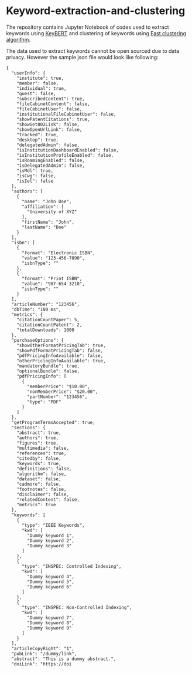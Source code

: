 # Keyword-extraction-and-clustering
The repository contains Jupyter Notebook of codes used to extract keywords using [KeyBERT](https://maartengr.github.io/KeyBERT/index.html) and clustering of keywords using [Fast clustering algorithm](https://github.com/UKPLab/sentence-transformers/blob/master/examples/applications/clustering/fast_clustering.py).

The data used to extract keywords cannot be open sourced due to data privacy. However the sample json file would look like following:
```
{
  "userInfo": {
    "institute": true,
    "member": false,
    "individual": true,
    "guest": false,
    "subscribedContent": true,
    "fileCabinetContent": false,
    "fileCabinetUser": false,
    "institutionalFileCabinetUser": false,
    "showPatentCitations": true,
    "showGet802Link": false,
    "showOpenUrlLink": false,
    "tracked": true,
    "desktop": true,
    "delegatedAdmin": false,
    "isInstitutionDashboardEnabled": false,
    "isInstitutionProfileEnabled": false,
    "isRoamingEnabled": false,
    "isDelegatedAdmin": false,
    "isMdl": true,
    "isCwg": false,
    "isIel": false
  },
  "authors": [
    {
      "name": "John Doe",
      "affiliation": [
        "University of XYZ"
      ],
      "firstName": "John",
      "lastName": "Doe"
    }
  ],
  "isbn": [
    {
      "format": "Electronic ISBN",
      "value": "123-456-7890",
      "isbnType": ""
    },
    {
      "format": "Print ISBN",
      "value": "987-654-3210",
      "isbnType": ""
    }
  ],
  "articleNumber": "123456",
  "dbTime": "100 ms",
  "metrics": {
    "citationCountPaper": 5,
    "citationCountPatent": 2,
    "totalDownloads": 1000
  },
  "purchaseOptions": {
    "showOtherFormatPricingTab": true,
    "showPdfFormatPricingTab": false,
    "pdfPricingInfoAvailable": false,
    "otherPricingInfoAvailable": true,
    "mandatoryBundle": true,
    "optionalBundle": false,
    "pdfPricingInfo": [
      {
        "memberPrice": "$10.00",
        "nonMemberPrice": "$20.00",
        "partNumber": "123456",
        "type": "PDF"
      }
    ]
  },
  "getProgramTermsAccepted": true,
  "sections": {
    "abstract": true,
    "authors": true,
    "figures": true,
    "multimedia": false,
    "references": true,
    "citedby": false,
    "keywords": true,
    "definitions": false,
    "algorithm": false,
    "dataset": false,
    "cadmore": false,
    "footnotes": false,
    "disclaimer": false,
    "relatedContent": false,
    "metrics": true
  },
  "keywords": [
    {
      "type": "IEEE Keywords",
      "kwd": [
        "Dummy keyword 1",
        "Dummy keyword 2",
        "Dummy keyword 3"
      ]
    },
    {
      "type": "INSPEC: Controlled Indexing",
      "kwd": [
        "Dummy keyword 4",
        "Dummy keyword 5",
        "Dummy keyword 6"
      ]
    },
    {
      "type": "INSPEC: Non-Controlled Indexing",
      "kwd": [
        "Dummy keyword 7",
        "Dummy keyword 8",
        "Dummy keyword 9"
      ]
    }
  ],
  "articleCopyRight": "1",
  "pubLink": "/dummy/link",
  "abstract": "This is a dummy abstract.",
  "doiLink": "https://doi
```
